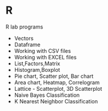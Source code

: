 # R

R lab programs
 - Vectors 
 - Dataframe 
 - Working with CSV files
 - Working with EXCEL files
 - List,Factors,Matrix
 - Histogram,Boxplot
 - Pie chart, Scatter plot, Bar chart
 - Area chart, Heatmap, Correlogram
 - Lattice - Scatterplot, 3D Scatterplot
 - Naive Bayes Classification
 - K Nearest Neighbor Classification
